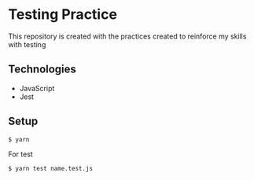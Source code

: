 # Testing Practice

This repository is created with the practices created to reinforce my skills with testing

## Technologies

- JavaScript
- Jest

## Setup
```bash
$ yarn
```

For test

```bash
$ yarn test name.test.js
```